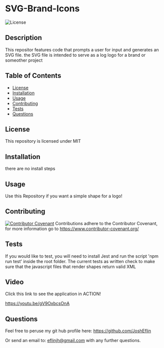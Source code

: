 
# SVG-Brand-Icons
![License](https://img.shields.io/badge/license-MIT-blue?logo=github)

## Description
This repositor features code that prompts a user for input and generates an SVG file. the SVG file is intended to serve as a log logo for a brand or someother project

## Table of Contents
- [License](#license)
- [Installation](#installation)
- [Usage](#usage)
- [Contributing](#contributing)
- [Tests](#tests)
- [Questions](#Questions)

## License
 This repository is licensed under
    MIT
 ## Installation
 there are no install steps

 ## Usage
 Use this Repository if you want a simple shape for a logo!

 ## Contributing
 [![Contributor Covenant](https://img.shields.io/badge/Contributor%20Covenant-2.1-4baaaa.svg)](code_of_conduct.md) Contributions adhere to the Contributor Covenant, for more information go to https://www.contributor-covenant.org/

 ## Tests
 If you would like to test, you will need to install Jest and run the script 'npm run test' inside the root folder. The current tests as written check to make sure that the javascript files that render shapes return valid XML
 ## Video
 Click this link to see the application in ACTION!

 https://youtu.be/gV9OxbcsOnA
 
 ## Questions

 Feel free to peruse my git hub profile here:
 https://github.com/JoshEflin

 Or send an email to:
 eflinjh@gmail.com
 with  any further questions.